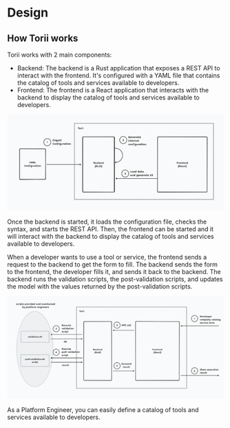 # Design

## How Torii works

Torii works with 2 main components:

- Backend: The backend is a Rust application that exposes a REST API to interact with the frontend. It's configured with a YAML file that
  contains the catalog of tools and services available to developers.
- Frontend: The frontend is a React application that interacts with the backend to display the catalog of tools and services available to
  developers.

![Torii Architecture](./assets/diagram1.png)

Once the backend is started, it loads the configuration file, checks the syntax, and starts the REST API. Then, the frontend can be started
and it will interact with the backend to display the catalog of tools and services available to developers.

When a developer wants to use a tool or service, the frontend sends a request to the backend to get the form to fill. The backend sends the
form to the frontend, the developer fills it, and sends it back to the backend. The backend runs the validation scripts, the post-validation
scripts, and updates the model with the values returned by the post-validation scripts.

![Torii Sequence Diagram](./assets/diagram2.png)

As a Platform Engineer, you can easily define a catalog of tools and services available to developers.
